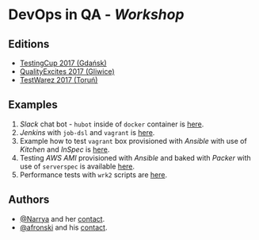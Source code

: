 # **DevOps in QA** - *Workshop*

## Editions

- [TestingCup 2017 (Gdańsk)](http://testingcup.pl)
- [QualityExcites 2017 (Gliwice)](https://qualityexcites.pl/en)
- [TestWarez 2017 (Toruń)](testwarez.pl)

## Examples

1. *Slack* chat bot - `hubot` inside of `docker` container is [here](docker-hubot-slack/README.md).
2. *Jenkins* with `job-dsl` and `vagrant` is [here](jenkins-job-dsl/README.md).
3. Example how to test `vagrant` box provisioned with *Ansible* with use of *Kitchen* and *InSpec* is [here](kitchen-inspec-vagrant).
4. Testing *AWS AMI* provisioned with *Ansible* and baked with *Packer* with use of `serverspec` is available [here](packer-ansible-serverspec/README.md).
5. Performance tests with `wrk2` scripts are [here](wrk2/README.md).

## Authors

- [@Narrya](https://github.com/Narrya) and her [contact](mailto:kgawronska@white-rook.pl).
- [@afronski](https://github.com/afronski) and his [contact](mailto:wgawronski@white-rook.pl).
